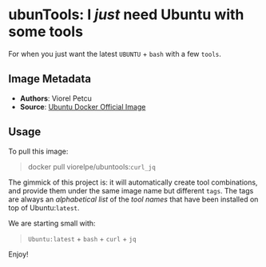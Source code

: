 # ubunTools: I *just* need Ubuntu with some tools

For when you just want the latest `UBUNTU` + `bash` with a few `tools`.

## Image Metadata
- **Authors**: Viorel Petcu
- **Source**: [Ubuntu Docker Official Image](https://hub.docker.com/_/ubuntu)

## Usage
To pull this image:

> docker pull viorelpe/ubuntools:`curl_jq`

The gimmick of this project is: it will automatically create tool combinations, and provide them under the same image name but different `tags`. The tags are always an *alphabetical list* of the *tool names* that have been installed on top of Ubuntu:`latest`.

We are starting small with:
> `Ubuntu:latest` + `bash` + `curl` + `jq`

Enjoy!

